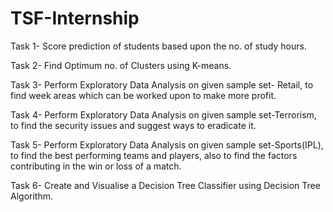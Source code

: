 # TSF-Internship
Task 1- Score prediction of students based upon the no. of study hours.

Task 2- Find Optimum no. of Clusters using K-means.

Task 3- Perform Exploratory Data Analysis on given sample set- Retail, to find week areas which can be worked upon to make more profit.

Task 4- Perform Exploratory Data Analysis on given sample set-Terrorism, to find the security issues and  suggest ways to eradicate it.

Task 5- Perform Exploratory Data Analysis on given sample set-Sports(IPL), to find the best performing teams and players, also to find the factors contributing in the win or loss of a match.

Task 6- Create and Visualise a Decision Tree Classifier using Decision Tree Algorithm.

